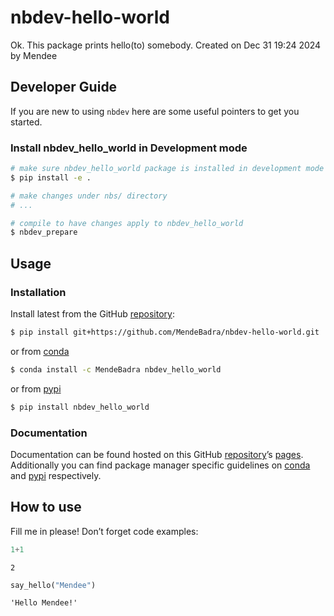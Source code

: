 # nbdev-hello-world


<!-- WARNING: THIS FILE WAS AUTOGENERATED! DO NOT EDIT! -->

Ok. This package prints hello(to) somebody. Created on Dec 31 19:24 2024
by Mendee

## Developer Guide

If you are new to using `nbdev` here are some useful pointers to get you
started.

### Install nbdev_hello_world in Development mode

``` sh
# make sure nbdev_hello_world package is installed in development mode
$ pip install -e .

# make changes under nbs/ directory
# ...

# compile to have changes apply to nbdev_hello_world
$ nbdev_prepare
```

## Usage

### Installation

Install latest from the GitHub
[repository](https://github.com/MendeBadra/nbdev-hello-world):

``` sh
$ pip install git+https://github.com/MendeBadra/nbdev-hello-world.git
```

or from [conda](https://anaconda.org/MendeBadra/nbdev-hello-world)

``` sh
$ conda install -c MendeBadra nbdev_hello_world
```

or from [pypi](https://pypi.org/project/nbdev-hello-world/)

``` sh
$ pip install nbdev_hello_world
```

### Documentation

Documentation can be found hosted on this GitHub
[repository](https://github.com/MendeBadra/nbdev-hello-world)’s
[pages](https://MendeBadra.github.io/nbdev-hello-world/). Additionally
you can find package manager specific guidelines on
[conda](https://anaconda.org/MendeBadra/nbdev-hello-world) and
[pypi](https://pypi.org/project/nbdev-hello-world/) respectively.

## How to use

Fill me in please! Don’t forget code examples:

``` python
1+1
```

    2

``` python
say_hello("Mendee")
```

    'Hello Mendee!'
